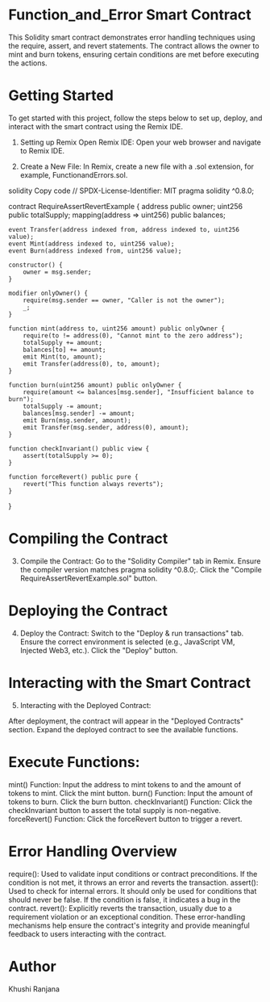 # Function_and_Error Smart Contract
This Solidity smart contract demonstrates error handling techniques using the require, assert, and revert statements. The contract allows the owner to mint and burn tokens, ensuring certain conditions are met before executing the actions.

# Getting Started
To get started with this project, follow the steps below to set up, deploy, and interact with the smart contract using the Remix IDE.

1. Setting up Remix
Open Remix IDE:
Open your web browser and navigate to Remix IDE.

2. Create a New File:
In Remix, create a new file with a .sol extension, for example, FunctionandErrors.sol.

solidity
Copy code
// SPDX-License-Identifier: MIT
pragma solidity ^0.8.0;

contract RequireAssertRevertExample {
    address public owner;
    uint256 public totalSupply;
    mapping(address => uint256) public balances;

    event Transfer(address indexed from, address indexed to, uint256 value);
    event Mint(address indexed to, uint256 value);
    event Burn(address indexed from, uint256 value);

    constructor() {
        owner = msg.sender;
    }

    modifier onlyOwner() {
        require(msg.sender == owner, "Caller is not the owner");
        _;
    }

    function mint(address to, uint256 amount) public onlyOwner {
        require(to != address(0), "Cannot mint to the zero address");
        totalSupply += amount;
        balances[to] += amount;
        emit Mint(to, amount);
        emit Transfer(address(0), to, amount);
    }

    function burn(uint256 amount) public onlyOwner {
        require(amount <= balances[msg.sender], "Insufficient balance to burn");
        totalSupply -= amount;
        balances[msg.sender] -= amount;
        emit Burn(msg.sender, amount);
        emit Transfer(msg.sender, address(0), amount);
    }

    function checkInvariant() public view {
        assert(totalSupply >= 0);
    }

    function forceRevert() public pure {
        revert("This function always reverts");
    }
}
# Compiling the Contract
3. Compile the Contract:
  Go to the "Solidity Compiler" tab in Remix.
  Ensure the compiler version matches pragma solidity ^0.8.0;.
  Click the "Compile RequireAssertRevertExample.sol" button.

# Deploying the Contract
4. Deploy the Contract:
  Switch to the "Deploy & run transactions" tab.
  Ensure the correct environment is selected (e.g., JavaScript VM, Injected Web3, etc.).
  Click the "Deploy" button.
# Interacting with the Smart Contract
5. Interacting with the Deployed Contract:

  After deployment, the contract will appear in the "Deployed Contracts" section.
  Expand the deployed contract to see the available functions.
# Execute Functions:

mint() Function:
   Input the address to mint tokens to and the amount of tokens to mint.
   Click the mint button.
burn() Function:
   Input the amount of tokens to burn.
   Click the burn button.
checkInvariant() Function:
   Click the checkInvariant button to assert the total supply is non-negative.
forceRevert() Function:
   Click the forceRevert button to trigger a revert.

# Error Handling Overview
require():
  Used to validate input conditions or contract preconditions. If the condition is not met, it 
  throws an error and reverts the transaction.
assert():
  Used to check for internal errors. It should only be used for conditions that should never be 
  false. If the condition is false, it indicates a bug in the contract.
revert():
  Explicitly reverts the transaction, usually due to a requirement violation or an exceptional 
  condition.
These error-handling mechanisms help ensure the contract's integrity and provide meaningful feedback to users interacting with the contract.

# Author
Khushi Ranjana
